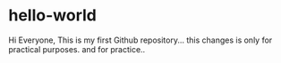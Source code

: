 # hello-world
Hi Everyone, This is my first Github repository...
this changes is only for practical purposes. and for practice..
